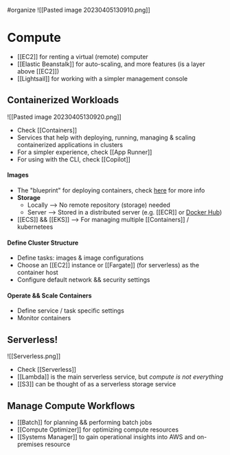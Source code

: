 #organize 
![[Pasted image 20230405130910.png]]
# Compute
- [[EC2]] for renting a virtual (remote) computer
- [[Elastic Beanstalk]] for auto-scaling, and more features (is a layer above [[EC2]])
- [[Lightsail]] for working with a simpler management console

## Containerized Workloads
![[Pasted image 20230405130920.png]]
- Check [[Containers]]
- Services that help with deploying, running, managing & scaling containerized applications in clusters
- For a simpler experience, check [[App Runner]]
- For using with the CLI, check [[Copilot]]

#### Images
- The "blueprint" for deploying containers, check [here](https://stackoverflow.com/questions/23735149/what-is-the-difference-between-a-docker-image-and-a-container) for more info
- **Storage**
	- Locally --> No remote repository (storage) needed
	- Server --> Stored in a distributed server (e.g.  [[ECR]] or [Docker Hub](https://hub.docker.com/))
- [[ECS]] && [[EKS]] --> For managing multiple [[Containers]] / kubernetees

#### Define Cluster Structure
- Define tasks: images & image configurations
- Choose an [[EC2]] instance or [[Fargate]] (for serverless) as the container host
- Configure default network && security settings

#### Operate && Scale Containers
- Define service / task specific settings
- Monitor containers

## Serverless!
![[Serverless.png]]
- Check [[Serverless]]
- [[Lambda]] is the main serverless service, but *compute is not everything*
- [[S3]] can be thought of as a serverless storage service

## Manage Compute Workflows
- [[Batch]] for planning && performing batch jobs
- [[Compute Optimizer]] for optimizing compute resources
- [[Systems Manager]] to gain operational insights into AWS and on-premises resource

